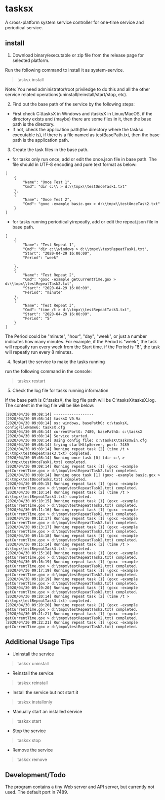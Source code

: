 # tasksx
A cross-platform system service controller for one-time service and periodical service.

## install

1. Download binary/executable or zip file from the release page for selected platform. 

Run the following command to install it as system-service.

> tasksx install

Note: You need administrator/root priviledge to do this and all the other service related operations(uninstall/reinstall/start/stop, etc).

2. Find out the base path of the service by the following steps:

- First check C:\tasksX in Windows and /tasksX in Linux/MacOS, if the directory exists and (maybe) there are some files in it, then the base path is the directory.
- If not, check the application path(the directory where the tasksx executable is), if there is a file named as testBasePath.txt, then the base path is the application path.

3. Create the task files in the base path.

- for tasks only run once, add or edit the once.json file in base path. The file should in UTF-8 encoding and pure text format as below:

```
[
    {
        "Name": "Once Test 1",
        "Cmd": "dir c:\\ > d:\\tmpx\\testOnceTask1.txt"
    },
    {
        "Name": "Once Test 2",
        "Cmd": "goxc -example basic.gox > d:\\tmpx\\testOnceTask2.txt"
    }
]
```

- for tasks running periodically/repeatly, add or edit the repeat.json file in base path.

```
[
    {
        "Name": "Test Repeat 1",
        "Cmd": "dir c:\\windows > d:\\tmpx\\testRepeatTask1.txt",
        "Start": "2020-04-29 16:00:00",
        "Period": "week"

    },
    {
        "Name": "Test Repeat 2",
        "Cmd": "goxc -example getCurrentTime.gox > d:\\tmpx\\testRepeatTask2.txt",
        "Start": "2020-04-29 16:00:00",
        "Period": "minute"
    },
    {
        "Name": "Test Repeat 3",
        "Cmd": "time /t > d:\\tmpx\\testRepeatTask3.txt",
        "Start": "2020-04-29 16:00:00",
        "Period": "5"
    }
]
```

The Period could be "minute", "hour", "day", "week", or just a number indicates how many minutes. For example, if the Period is "week", the task will repeatly run every week from the Start time. if the Period is "8", the task will repeatly run every 8 minutes. 

4. Restart the service to make the tasks running

run the following command in the console:

> tasksx restart

5. Check the log file for tasks running information

If the base path is C:\tasksX, the log file path will be C:\tasksX\tasksX.log. The content in the log file will be like below:

```
[2020/04/30 09:08:14] ------------------
[2020/04/30 09:08:14] tasksX V0.9a
[2020/04/30 09:08:14] os: windows, basePathG: c:\tasksX, configFileNameG: tasksX.cfg
[2020/04/30 09:08:14] currentPortG: 7489, basePathG: c:\tasksX
[2020/04/30 09:08:14] Service started.
[2020/04/30 09:08:14] Using config file: c:\tasksX\tasksXwin.cfg
[2020/04/30 09:08:14] trying startHttpServer, port: 7489
[2020/04/30 09:08:14] Running repeat task [2] (time /t > d:\tmpx\testRepeatTask3.txt) completed.
[2020/04/30 09:08:14] Running once task [0] (dir c:\ > d:\tmpx\testOnceTask1.txt) completed.
[2020/04/30 09:08:14] Running repeat task [1] (goxc -example getCurrentTime.gox > d:\tmpx\testRepeatTask2.txt) completed.
[2020/04/30 09:08:14] Running once task [1] (goxc -example basic.gox > d:\tmpx\testOnceTask2.txt) completed.
[2020/04/30 09:09:15] Running repeat task [1] (goxc -example getCurrentTime.gox > d:\tmpx\testRepeatTask2.txt) completed.
[2020/04/30 09:10:14] Running repeat task [2] (time /t > d:\tmpx\testRepeatTask3.txt) completed.
[2020/04/30 09:10:15] Running repeat task [1] (goxc -example getCurrentTime.gox > d:\tmpx\testRepeatTask2.txt) completed.
[2020/04/30 09:11:16] Running repeat task [1] (goxc -example getCurrentTime.gox > d:\tmpx\testRepeatTask2.txt) completed.
[2020/04/30 09:12:17] Running repeat task [1] (goxc -example getCurrentTime.gox > d:\tmpx\testRepeatTask2.txt) completed.
[2020/04/30 09:13:17] Running repeat task [1] (goxc -example getCurrentTime.gox > d:\tmpx\testRepeatTask2.txt) completed.
[2020/04/30 09:14:18] Running repeat task [1] (goxc -example getCurrentTime.gox > d:\tmpx\testRepeatTask2.txt) completed.
[2020/04/30 09:15:14] Running repeat task [2] (time /t > d:\tmpx\testRepeatTask3.txt) completed.
[2020/04/30 09:15:18] Running repeat task [1] (goxc -example getCurrentTime.gox > d:\tmpx\testRepeatTask2.txt) completed.
[2020/04/30 09:16:19] Running repeat task [1] (goxc -example getCurrentTime.gox > d:\tmpx\testRepeatTask2.txt) completed.
[2020/04/30 09:17:19] Running repeat task [1] (goxc -example getCurrentTime.gox > d:\tmpx\testRepeatTask2.txt) completed.
[2020/04/30 09:18:19] Running repeat task [1] (goxc -example getCurrentTime.gox > d:\tmpx\testRepeatTask2.txt) completed.
[2020/04/30 09:19:20] Running repeat task [1] (goxc -example getCurrentTime.gox > d:\tmpx\testRepeatTask2.txt) completed.
[2020/04/30 09:20:14] Running repeat task [2] (time /t > d:\tmpx\testRepeatTask3.txt) completed.
[2020/04/30 09:20:20] Running repeat task [1] (goxc -example getCurrentTime.gox > d:\tmpx\testRepeatTask2.txt) completed.
[2020/04/30 09:21:21] Running repeat task [1] (goxc -example getCurrentTime.gox > d:\tmpx\testRepeatTask2.txt) completed.
[2020/04/30 09:22:21] Running repeat task [1] (goxc -example getCurrentTime.gox > d:\tmpx\testRepeatTask2.txt) completed.
```

## Additional Usage Tips

- Uninstall the service

> tasksx uninstall

- Reinstall the service

> tasksx reinstall

- Install the service but not start it

> tasksx installonly

- Manually start an installed service

> tasksx start

- Stop the service

> tasksx stop

- Remove the service

> tasksx remove

## Development/Todo

The program contains a tiny Web server and API server, but currently not used. The default port in 7489.

